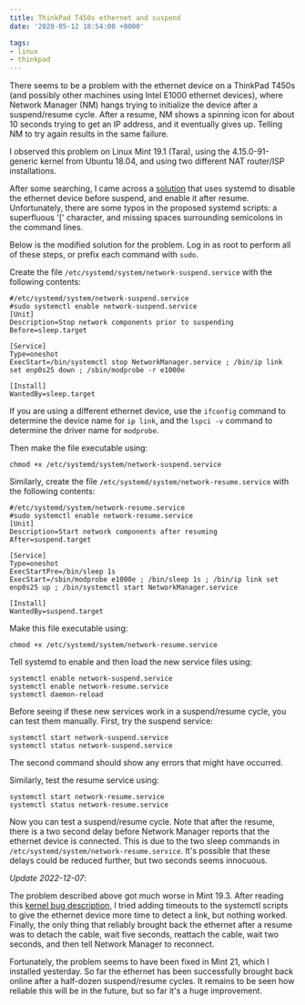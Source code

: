 ```yaml
---
title: ThinkPad T450s ethernet and suspend
date: '2020-05-12 18:54:00 +0000'

tags:
- linux
- thinkpad
---
```


There seems to be a problem with the ethernet device on a ThinkPad T450s (and possibly
other machines using Intel E1000 ethernet devices), where Network Manager (NM) hangs
trying to initialize the device after a suspend/resume cycle.
After a resume, NM shows a spinning icon for about 10 seconds trying to get an IP address, and it
eventually gives up.  Telling NM to try again results in the same failure.

<!--more-->

I observed this problem on Linux Mint 19.1 (Tara), using the 4.15.0-91-generic
kernel from Ubuntu 18.04, and using two different NAT router/ISP installations.

After some searching, I came across a [solution](https://forum.manjaro.org/t/no-ethernet-network-connection-after-resume-very-recent-problem/53197/70)
that uses systemd to disable the ethernet device before suspend, and enable
it after resume.  Unfortunately, there are some typos in the proposed systemd
scripts: a superfluous '[' character, and missing spaces surrounding semicolons
in the command lines.

Below is the modified solution for the problem.  Log in as root to perform all
of these steps, or prefix each command with `sudo`.

Create the file `/etc/systemd/system/network-suspend.service` with the following
contents:

    #/etc/systemd/system/network-suspend.service
    #sudo systemctl enable network-suspend.service
    [Unit]
    Description=Stop network components prior to suspending
    Before=sleep.target

    [Service]
    Type=oneshot
    ExecStart=/bin/systemctl stop NetworkManager.service ; /bin/ip link set enp0s25 down ; /sbin/modprobe -r e1000e

    [Install]
    WantedBy=sleep.target

If you are using a different ethernet device, use the `ifconfig` command to determine
the device name for `ip link`, and the `lspci -v` command to determine the driver name for `modprobe`.

Then make the file executable using:

    chmod +x /etc/systemd/system/network-suspend.service

Similarly, create the file `/etc/systemd/system/network-resume.service` with the following contents:

    #/etc/systemd/system/network-resume.service
    #sudo systemctl enable network-resume.service
    [Unit]
    Description=Start network components after resuming
    After=suspend.target

    [Service]
    Type=oneshot
    ExecStartPre=/bin/sleep 1s
    ExecStart=/sbin/modprobe e1000e ; /bin/sleep 1s ; /bin/ip link set enp0s25 up ; /bin/systemctl start NetworkManager.service

    [Install]
    WantedBy=suspend.target

Make this file executable using:

    chmod +x /etc/systemd/system/network-resume.service

Tell systemd to enable and then load the new service files using:

    systemctl enable network-suspend.service
    systemctl enable network-resume.service
    systemctl daemon-reload

Before seeing if these new services work in a suspend/resume cycle, you can
test them manually.  First, try the suspend service:

    systemctl start network-suspend.service
    systemctl status network-suspend.service

The second command should show any errors that might have occurred.

Similarly, test the resume service using:

    systemctl start network-resume.service
    systemctl status network-resume.service

Now you can test a suspend/resume cycle.  Note that after the resume, there is a two second delay
before Network Manager reports that the ethernet device is connected.
This is due to the two sleep commands in `/etc/systemd/system/network-resume.service`.
It's possible that these delays could be reduced further, but two seconds seems
innocuous.

*Update 2022-12-07*:

The problem described above got much worse in Mint 19.3.  After reading
this [kernel bug description](https://bugzilla.kernel.org/show_bug.cgi?id=205067),
I tried
adding timeouts to the systemctl scripts to give the ethernet device more time to
detect a link,
but nothing worked.  Finally, the only thing that reliably brought back the ethernet
after a resume was to detach the cable, wait five seconds, reattach the cable,
wait two seconds, and then tell Network Manager to reconnect.

Fortunately, the problem seems to have been fixed in Mint 21, which I installed
yesterday.  So far the ethernet has been successfully brought back online after
a half-dozen suspend/resume cycles.  It remains to be seen how reliable this
will be in the future, but so far it's a huge improvement.
